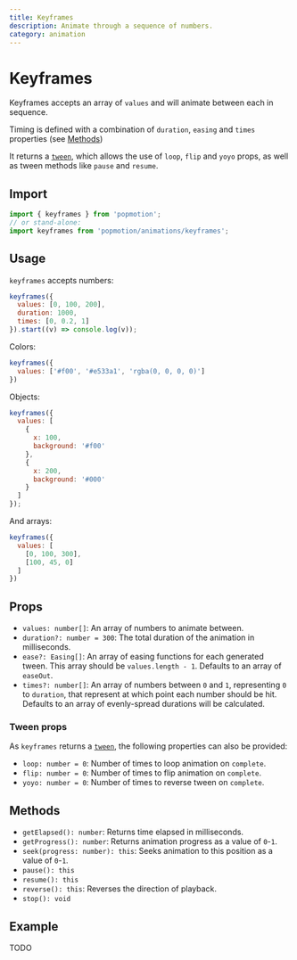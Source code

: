 ```yaml
---
title: Keyframes
description: Animate through a sequence of numbers.
category: animation
---
```


# Keyframes

Keyframes accepts an array of `values` and will animate between each in sequence.

Timing is defined with a combination of `duration`, `easing` and `times` properties (see [Methods](#methods))

It returns a [`tween`](/api/tween), which allows the use of `loop`, `flip` and `yoyo` props, as well as tween methods like `pause` and `resume`.

## Import

```javascript
import { keyframes } from 'popmotion';
// or stand-alone:
import keyframes from 'popmotion/animations/keyframes';
```

## Usage

`keyframes` accepts numbers:

```javascript
keyframes({
  values: [0, 100, 200],
  duration: 1000,
  times: [0, 0.2, 1]
}).start((v) => console.log(v));
```

Colors:

```javascript
keyframes({
  values: ['#f00', '#e533a1', 'rgba(0, 0, 0, 0)']
})
```

Objects:

```javascript
keyframes({
  values: [
    {
      x: 100,
      background: '#f00'
    },
    {
      x: 200,
      background: '#000'
    }
  ]
});
```

And arrays:

```javascript
keyframes({
  values: [
    [0, 100, 300],
    [100, 45, 0]
  ]
})
```

## Props

- `values: number[]`: An array of numbers to animate between.
- `duration?: number = 300`: The total duration of the animation in milliseconds.
- `ease?: Easing[]`: An array of easing functions for each generated tween. This array should be `values.length - 1`. Defaults to an array of `easeOut`.
- `times?: number[]`: An array of numbers between `0` and `1`, representing `0` to `duration`, that represent at which point each number should be hit. Defaults to an array of evenly-spread durations will be calculated.

### Tween props

As `keyframes` returns a [`tween`](/api/tween), the following properties can also be provided:

- `loop: number = 0`: Number of times to loop animation on `complete`.
- `flip: number = 0`: Number of times to flip animation on `complete`.
- `yoyo: number = 0`: Number of times to reverse tween on `complete`.

## Methods

- `getElapsed(): number`: Returns time elapsed in milliseconds.
- `getProgress(): number`: Returns animation progress as a value of `0`-`1`.
- `seek(progress: number): this`: Seeks animation to this position as a value of `0`-`1`.
- `pause(): this`
- `resume(): this`
- `reverse(): this`: Reverses the direction of playback. 
- `stop(): void`

## Example

TODO
